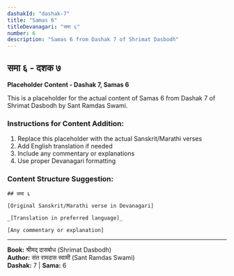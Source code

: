 ```yaml
---
dashakId: "dashak-7"
title: "Samas 6"
titleDevanagari: "समा ६"
number: 6
description: "Samas 6 from Dashak 7 of Shrimat Dasbodh"
---
```


## समा ६ - दशक ७

<!-- TODO: Add the actual Sanskrit/Marathi content here -->

**Placeholder Content - Dashak 7, Samas 6**

This is a placeholder for the actual content of Samas 6 from Dashak 7 of Shrimat Dasbodh by Sant Ramdas Swami.

### Instructions for Content Addition:
1. Replace this placeholder with the actual Sanskrit/Marathi verses
2. Add English translation if needed
3. Include any commentary or explanations
4. Use proper Devanagari formatting

### Content Structure Suggestion:
```
## समा ६

[Original Sanskrit/Marathi verse in Devanagari]

_[Translation in preferred language]_

[Any commentary or explanation]
```

---
**Book:** श्रीमद् दासबोध (Shrimat Dasbodh)  
**Author:** संत रामदास स्वामी (Sant Ramdas Swami)  
**Dashak:** 7 | **Sama:** 6
